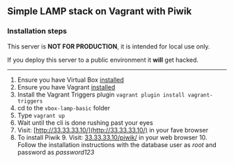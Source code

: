 ## Simple LAMP stack on Vagrant with Piwik

### Installation steps

This server is **NOT FOR PRODUCTION**, it is intended for local use only.

If you deploy this server to a public environment it **will** get hacked.

---


1. Ensure you have Virtual Box [installed](https://www.virtualbox.org/wiki/Downloads "Download Virtual Box")
2. Ensure you have Vagrant [installed](https://www.vagrantup.com "Install Vagrant")
3. Install the Vagrant Triggers plugin ```vagrant plugin install vagrant-triggers```
4. cd to the ```vbox-lamp-basic``` folder
5. Type ```vagrant up```
6. Wait until the cli is done rushing past your eyes
7. Visit: [http://33.33.33.10/](http://33.33.33.10/) in your fave browser
8. To install Piwik
	9. Visit: [33.33.33.10/piwik/](http://33.33.33.10/piwik/) in your web browser
	10. Follow the installation instructions with the database user as _root_ and password as _password123_
